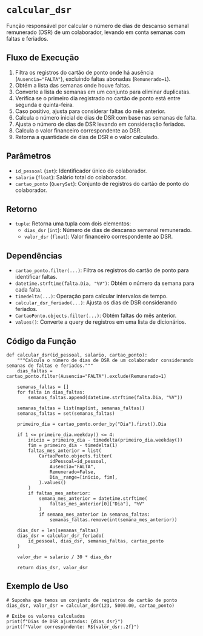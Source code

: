 # `calcular_dsr`

Função responsável por calcular o número de dias de descanso semanal remunerado (DSR) de um colaborador, levando em conta semanas com faltas e feriados.

## Fluxo de Execução

1. Filtra os registros do cartão de ponto onde há ausência (`Ausencia="FALTA"`), excluindo faltas abonadas (`Remunerado=1`).
2. Obtém a lista das semanas onde houve faltas.
3. Converte a lista de semanas em um conjunto para eliminar duplicatas.
4. Verifica se o primeiro dia registrado no cartão de ponto está entre segunda e quinta-feira.
5. Caso positivo, ajusta para considerar faltas do mês anterior.
6. Calcula o número inicial de dias de DSR com base nas semanas de falta.
7. Ajusta o número de dias de DSR levando em consideração feriados.
8. Calcula o valor financeiro correspondente ao DSR.
9. Retorna a quantidade de dias de DSR e o valor calculado.

## Parâmetros

- `id_pessoal` (`int`): Identificador único do colaborador.
- `salario` (`float`): Salário total do colaborador.
- `cartao_ponto` (`QuerySet`): Conjunto de registros do cartão de ponto do colaborador.

## Retorno

- `tuple`: Retorna uma tupla com dois elementos:
  - `dias_dsr` (`int`): Número de dias de descanso semanal remunerado.
  - `valor_dsr` (`float`): Valor financeiro correspondente ao DSR.

## Dependências

- `cartao_ponto.filter(...)`: Filtra os registros do cartão de ponto para identificar faltas.
- `datetime.strftime(falta.Dia, "%V")`: Obtém o número da semana para cada falta.
- `timedelta(...)`: Operação para calcular intervalos de tempo.
- `calcular_dsr_feriado(...)`: Ajusta os dias de DSR considerando feriados.
- `CartaoPonto.objects.filter(...)`: Obtém faltas do mês anterior.
- `values()`: Converte a query de registros em uma lista de dicionários.

## Código da Função

```{py3 linenums="1"}
def calcular_dsr(id_pessoal, salario, cartao_ponto):
    """Calcula o número de dias de DSR de um colaborador considerando semanas de faltas e feriados."""
    dias_faltas = cartao_ponto.filter(Ausencia="FALTA").exclude(Remunerado=1)

    semanas_faltas = []
    for falta in dias_faltas:
        semanas_faltas.append(datetime.strftime(falta.Dia, "%V"))

    semanas_faltas = list(map(int, semanas_faltas))
    semanas_faltas = set(semanas_faltas)

    primeiro_dia = cartao_ponto.order_by("Dia").first().Dia

    if 1 <= primeiro_dia.weekday() <= 4:
        inicio = primeiro_dia - timedelta(primeiro_dia.weekday())
        fim = primeiro_dia - timedelta(1)
        faltas_mes_anterior = list(
            CartaoPonto.objects.filter(
                idPessoal=id_pessoal,
                Ausencia="FALTA",
                Remunerado=False,
                Dia__range=[inicio, fim],
            ).values()
        )
        if faltas_mes_anterior:
            semana_mes_anterior = datetime.strftime(
                faltas_mes_anterior[0]["Dia"], "%V"
            )
            if semana_mes_anterior in semanas_faltas:
                semanas_faltas.remove(int(semana_mes_anterior))

    dias_dsr = len(semanas_faltas)
    dias_dsr = calcular_dsr_feriado(
        id_pessoal, dias_dsr, semanas_faltas, cartao_ponto
    )

    valor_dsr = salario / 30 * dias_dsr

    return dias_dsr, valor_dsr
```

## Exemplo de Uso

```{py3 linenums="1"}
# Suponha que temos um conjunto de registros de cartão de ponto
dias_dsr, valor_dsr = calcular_dsr(123, 5000.00, cartao_ponto)

# Exibe os valores calculados
print(f"Dias de DSR ajustados: {dias_dsr}")
print(f"Valor correspondente: R${valor_dsr:.2f}")
```
